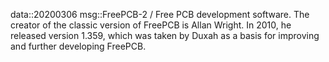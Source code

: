 data::20200306
msg::FreePCВ-2 / Free PCB development software. The creator of the classic version of FreePCB is Allan Wright. In 2010, he released version 1.359, which was taken by Duxah as a basis for improving and further developing FreePCB.
